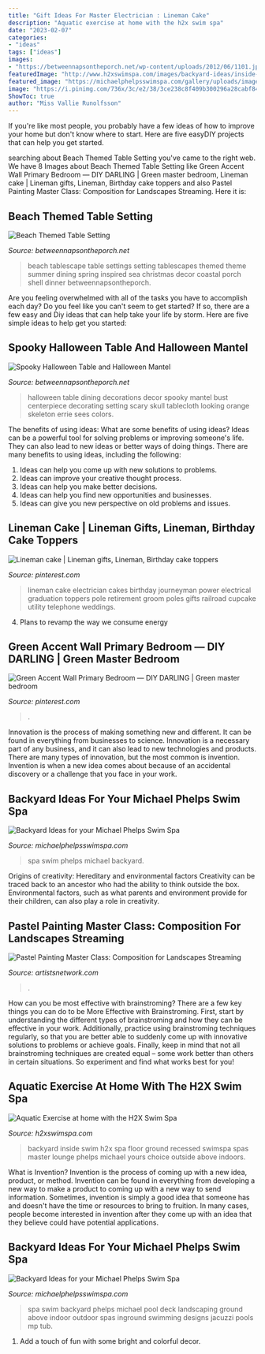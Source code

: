 ```yaml
---
title: "Gift Ideas For Master Electrician : Lineman Cake"
description: "Aquatic exercise at home with the h2x swim spa"
date: "2023-02-07"
categories:
- "ideas"
tags: ["ideas"]
images:
- "https://betweennapsontheporch.net/wp-content/uploads/2012/06/1101.jpg"
featuredImage: "http://www.h2xswimspa.com/images/backyard-ideas/inside-with-lounge-chair.jpg"
featured_image: "https://michaelphelpsswimspa.com/gallery/uploads/images/flexslider/stepsstreamsside.jpg"
image: "https://i.pinimg.com/736x/3c/e2/38/3ce238c8f409b300296a28cabf84e1a3--journeyman-lineman-graduation-cake.jpg"
ShowToc: true
author: "Miss Vallie Runolfsson"
---
```



If you're like most people, you probably have a few ideas of how to improve your home but don't know where to start. Here are five easyDIY projects that can help you get started.

	

		
searching about Beach Themed Table Setting you've came to the right web. We have 8 Images about Beach Themed Table Setting like Green Accent Wall Primary Bedroom — DIY DARLING | Green master bedroom, Lineman cake | Lineman gifts, Lineman, Birthday cake toppers and also Pastel Painting Master Class: Composition for Landscapes Streaming. Here it is:
		
    
## Beach Themed Table Setting

<img loading=lazy src="https://betweennapsontheporch.net/wp-content/uploads/2009/01/Beach+Scape+02.jpg" onerror="this.onerror=null;this.src='https://tse3.mm.bing.net/th?id=OIP.w4RZKdy6ZLmoBjJtBJ3hPQHaFu&amp;pid=15.1';" alt="Beach Themed Table Setting">

_Source: betweennapsontheporch.net_

>beach tablescape table settings setting tablescapes themed theme summer dining spring inspired sea christmas decor coastal porch shell dinner betweennapsontheporch. 

	

Are you feeling overwhelmed with all of the tasks you have to accomplish each day? Do you feel like you can't seem to get started? If so, there are a few easy and Diy ideas that can help take your life by storm. Here are five simple ideas to help get you started:

    
## Spooky Halloween Table And Halloween Mantel

<img loading=lazy src="https://betweennapsontheporch.net/wp-content/uploads/2012/06/1101.jpg" onerror="this.onerror=null;this.src='https://tse4.mm.bing.net/th?id=OIP.-prX3zPqlR3ANZ4MmK4EugHaFZ&amp;pid=15.1';" alt="Spooky Halloween Table and Halloween Mantel">

_Source: betweennapsontheporch.net_

>halloween table dining decorations decor spooky mantel bust centerpiece decorating setting scary skull tablecloth looking orange skeleton errie sees colors. 

	

The benefits of using ideas: What are some benefits of using ideas?
Ideas can be a powerful tool for solving problems or improving someone's life. They can also lead to new ideas or better ways of doing things. There are many benefits to using ideas, including the following: 
1. Ideas can help you come up with new solutions to problems.
2. Ideas can improve your creative thought process. 
3. Ideas can help you make better decisions. 
4. Ideas can help you find new opportunities and businesses. 
5. Ideas can give you new perspective on old problems and issues.

    
## Lineman Cake | Lineman Gifts, Lineman, Birthday Cake Toppers

<img loading=lazy src="https://i.pinimg.com/736x/3c/e2/38/3ce238c8f409b300296a28cabf84e1a3--journeyman-lineman-graduation-cake.jpg" onerror="this.onerror=null;this.src='https://tse1.mm.bing.net/th?id=OIP.fIwAVv8Z1TmExczQHevIZAHaJ3&amp;pid=15.1';" alt="Lineman cake | Lineman gifts, Lineman, Birthday cake toppers">

_Source: pinterest.com_

>lineman cake electrician cakes birthday journeyman power electrical graduation toppers pole retirement groom poles gifts railroad cupcake utility telephone weddings. 

	

4. Plans to revamp the way we consume energy 

    
## Green Accent Wall Primary Bedroom — DIY DARLING | Green Master Bedroom

<img loading=lazy src="https://i.pinimg.com/736x/0b/83/6d/0b836de0d3470f29d31c308787316781.jpg" onerror="this.onerror=null;this.src='https://tse2.mm.bing.net/th?id=OIP.TWWOVjKUPuyvL89ehgnqAgHaLH&amp;pid=15.1';" alt="Green Accent Wall Primary Bedroom — DIY DARLING | Green master bedroom">

_Source: pinterest.com_

>. 

	

Innovation is the process of making something new and different. It can be found in everything from businesses to science. Innovation is a necessary part of any business, and it can also lead to new technologies and products. There are many types of innovation, but the most common is invention. Invention is when a new idea comes about because of an accidental discovery or a challenge that you face in your work.

    
## Backyard Ideas For Your Michael Phelps Swim Spa

<img loading=lazy src="https://michaelphelpsswimspa.com/gallery/uploads/images/flexslider/stepsstreamsside.jpg" onerror="this.onerror=null;this.src='https://tse3.mm.bing.net/th?id=OIP.LL7aFnz01pBuJ08X2zr3dAHaFA&amp;pid=15.1';" alt="Backyard Ideas for your Michael Phelps Swim Spa">

_Source: michaelphelpsswimspa.com_

>spa swim phelps michael backyard. 

	

Origins of creativity: Hereditary and environmental factors
Creativity can be traced back to an ancestor who had the ability to think outside the box. Environmental factors, such as what parents and environment provide for their children, can also play a role in creativity.

    
## Pastel Painting Master Class: Composition For Landscapes Streaming

<img loading=lazy src="https://s31531.pcdn.co/wp-content/uploads/2019/08/jy8tkap7izkvj8erir4q.png" onerror="this.onerror=null;this.src='https://tse2.mm.bing.net/th?id=OIP.53020eXHbikFTGwblWGFUAHaDq&amp;pid=15.1';" alt="Pastel Painting Master Class: Composition for Landscapes Streaming">

_Source: artistsnetwork.com_

>. 

	

How can you be most effective with brainstroming?
There are a few key things you can do to be More Effective with Brainstroming. First, start by understanding the different types of brainstroming and how they can be effective in your work. Additionally, practice using brainstroming techniques regularly, so that you are better able to suddenly come up with innovative solutions to problems or achieve goals. Finally, keep in mind that not all brainstroming techniques are created equal – some work better than others in certain situations. So experiment and find what works best for you!

    
## Aquatic Exercise At Home With The H2X Swim Spa

<img loading=lazy src="http://www.h2xswimspa.com/images/backyard-ideas/inside-with-lounge-chair.jpg" onerror="this.onerror=null;this.src='https://tse2.mm.bing.net/th?id=OIP.QPhgmmHT93cy7CH3fsQJtQHaFA&amp;pid=15.1';" alt="Aquatic Exercise at home with the H2X Swim Spa">

_Source: h2xswimspa.com_

>backyard inside swim h2x spa floor ground recessed swimspa spas master lounge phelps michael yours choice outside above indoors. 

	

What is Invention?
Invention is the process of coming up with a new idea, product, or method. Invention can be found in everything from developing a new way to make a product to coming up with a new way to send information. Sometimes, invention is simply a good idea that someone has and doesn't have the time or resources to bring to fruition. In many cases, people become interested in invention after they come up with an idea that they believe could have potential applications.

    
## Backyard Ideas For Your Michael Phelps Swim Spa

<img loading=lazy src="https://michaelphelpsswimspa.com/gallery/uploads/images/flexslider/reduced/moshe-1.jpg" onerror="this.onerror=null;this.src='https://tse4.mm.bing.net/th?id=OIP.MmNj2oJSNT4jxB_bALeeigHaFA&amp;pid=15.1';" alt="Backyard Ideas for your Michael Phelps Swim Spa">

_Source: michaelphelpsswimspa.com_

>spa swim backyard phelps michael pool deck landscaping ground above indoor outdoor spas inground swimming designs jacuzzi pools mp tub. 

	

1. Add a touch of fun with some bright and colorful decor.

